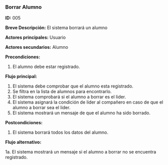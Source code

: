 ### **Borrar Alumno**

**ID:** 005

**Breve Descripción:** El sistema borrará un alumno

**Actores principales:** Usuario

**Actores secundarios:** Alumno

**Precondiciones:** 

 1. El alumno debe estar registrado.

 **Flujo principal:**

  1. El sistema debe comprobar que el alumno esta registrado.
  2. Se filtra en la lista de alumnos para encontrarlo. 
  3. El sistema comprobará si el alumno a borrar es el lider.
  4. El sistema asignará la condición de lider al compañero en caso de que el alumno a borrar sea el lider.
  5. El sistema mostrará un mensaje de que el alumno ha sido borrado.
  

**Postcondiciones:**

  1. El sistema borrará todos los datos del alumno.
 

 **Flujo alternativo:**

  1a. El sistema mostrará un mensaje si el alumno a borrar no se encuentra registrado.

